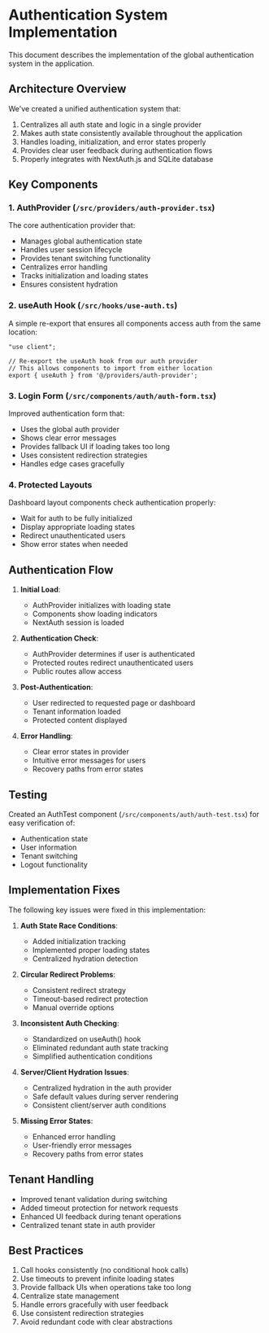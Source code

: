 # Authentication System Implementation

This document describes the implementation of the global authentication system in the application.

## Architecture Overview

We've created a unified authentication system that:

1. Centralizes all auth state and logic in a single provider
2. Makes auth state consistently available throughout the application
3. Handles loading, initialization, and error states properly
4. Provides clear user feedback during authentication flows
5. Properly integrates with NextAuth.js and SQLite database

## Key Components

### 1. AuthProvider (`/src/providers/auth-provider.tsx`)

The core authentication provider that:
- Manages global authentication state
- Handles user session lifecycle
- Provides tenant switching functionality
- Centralizes error handling
- Tracks initialization and loading states
- Ensures consistent hydration

### 2. useAuth Hook (`/src/hooks/use-auth.ts`)

A simple re-export that ensures all components access auth from the same location:

```tsx
"use client";

// Re-export the useAuth hook from our auth provider
// This allows components to import from either location
export { useAuth } from '@/providers/auth-provider';
```

### 3. Login Form (`/src/components/auth/auth-form.tsx`)

Improved authentication form that:
- Uses the global auth provider
- Shows clear error messages
- Provides fallback UI if loading takes too long
- Uses consistent redirection strategies
- Handles edge cases gracefully

### 4. Protected Layouts

Dashboard layout components check authentication properly:
- Wait for auth to be fully initialized
- Display appropriate loading states
- Redirect unauthenticated users
- Show error states when needed

## Authentication Flow

1. **Initial Load**:
   - AuthProvider initializes with loading state
   - Components show loading indicators
   - NextAuth session is loaded

2. **Authentication Check**:
   - AuthProvider determines if user is authenticated
   - Protected routes redirect unauthenticated users
   - Public routes allow access

3. **Post-Authentication**:
   - User redirected to requested page or dashboard
   - Tenant information loaded
   - Protected content displayed

4. **Error Handling**:
   - Clear error states in provider
   - Intuitive error messages for users
   - Recovery paths from error states

## Testing

Created an AuthTest component (`/src/components/auth/auth-test.tsx`) for easy verification of:
- Authentication state
- User information
- Tenant switching
- Logout functionality

## Implementation Fixes

The following key issues were fixed in this implementation:

1. **Auth State Race Conditions**:
   - Added initialization tracking
   - Implemented proper loading states
   - Centralized hydration detection

2. **Circular Redirect Problems**:
   - Consistent redirect strategy
   - Timeout-based redirect protection
   - Manual override options

3. **Inconsistent Auth Checking**:
   - Standardized on useAuth() hook
   - Eliminated redundant auth state tracking
   - Simplified authentication conditions

4. **Server/Client Hydration Issues**:
   - Centralized hydration in the auth provider
   - Safe default values during server rendering
   - Consistent client/server auth conditions

5. **Missing Error States**:
   - Enhanced error handling
   - User-friendly error messages
   - Recovery paths from error states

## Tenant Handling

- Improved tenant validation during switching
- Added timeout protection for network requests
- Enhanced UI feedback during tenant operations
- Centralized tenant state in auth provider

## Best Practices

1. Call hooks consistently (no conditional hook calls)
2. Use timeouts to prevent infinite loading states
3. Provide fallback UIs when operations take too long
4. Centralize state management
5. Handle errors gracefully with user feedback
6. Use consistent redirection strategies
7. Avoid redundant code with clear abstractions